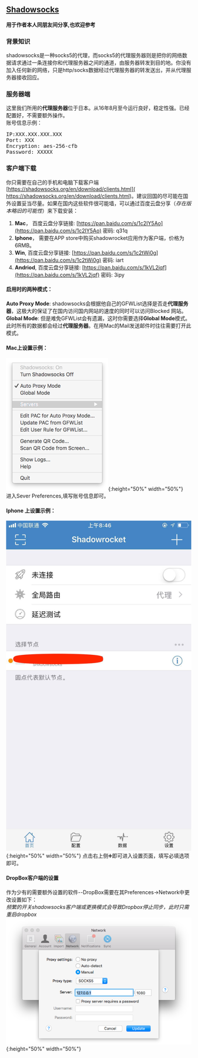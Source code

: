 ##  [Shadowsocks](https://github.com/shadowsocks)  
**用于作者本人同朋友间分享,也欢迎参考**

###  背景知识
shadowsocks是一种socks5的代理，而socks5的代理服务器则是把你的网络数据请求通过一条连接你和代理服务器之间的通道，由服务器转发到目的地。你没有加入任何新的网络，只是http/socks数据经过代理服务器的转发送出，并从代理服务器接收回应。    

###  服务器端
这里我们所用的**代理服务器**位于日本。从16年8月至今运行良好，稳定性强。已经配置好，不需要额外操作。     
账号信息示例：
<pre>
IP:XXX.XXX.XXX.XXX 
Port: XXX
Encryption: aes-256-cfb
Password: XXXXX
</pre>     
    
###  客户端下载
你只需要在自己的手机和电脑下载客户端[https://shadowsocks.org/en/download/clients.html]( https://shadowsocks.org/en/download/clients.html)。建议回国的尽可能在国外设置妥当尽量。如果在国内这些软件很可能墙，可以通过百度云盘分享（*存在版本略旧的可能性*）来下载安装：
1. **Mac**，  百度云盘分享链接: [https://pan.baidu.com/s/1c2IY5Ao](https://pan.baidu.com/s/1c2IY5Ao)  密码: q31q    
2. **Iphone**， 需要在APP store中购买shadowrocket应用作为客户端，价格为6RMB。   
3. **Win**, 百度云盘分享链接: [https://pan.baidu.com/s/1c2tWi0g](https://pan.baidu.com/s/1c2tWi0g)  密码: iart    
4. **Andriod**, 百度云盘分享链接: [https://pan.baidu.com/s/1kVL2jqf](https://pan.baidu.com/s/1kVL2jqf)  密码: 3ipy 


 

####  启用时的两种模式：
**Auto Proxy Mode**: shadowsocks会根据他自己的GFWList选择是否走**代理服务器**，这极大的保证了在国内访问国内网站的速度的同时可以访问Blocked 网站。    
**Global Mode**: 但是难免GFWList会有遗漏，这时你需要选择**Global Mode**模式。此时所有的数据都会经过**代理服务器**。在用Mac的Mail发送邮件时往往需要打开此模式。    


#### Mac上设置示例：    
![OnMac](/pic/shadowsocks.mac.png){:height="50%" width="50%"}    
进入Sever Preferences,填写账号信息即可。   
####  Iphone 上设置示例：
![OnIphone](/pic/shadowsocks.iphone.jpeg){:height="50%" width="50%"}
点击右上侧➕即可进入设置页面，填写必填选项即可。    

####  DropBox客户端的设置    
作为少有的需要额外设置的软件--DropBox需要在其Preferences->Network中更改设置如下：    
*频繁的开关shadowsocks客户端或更换模式会导致Dropbox停止同步，此时只需重启dropbox*    
![OnMacDropbox](/pic/Dropbox_shadowscokets.png){:height="50%" width="50%"}   

